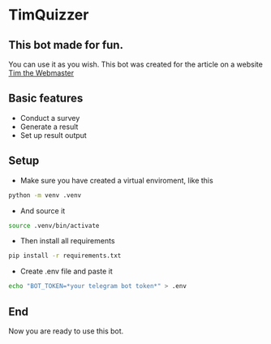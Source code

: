 # TimQuizzer

## This bot made for fun.
You can use it as you wish. 
This bot was created for the article on a website [Tim the Webmaster](https://timthewebmaster.com/en/how-to-make-quizzbot-using-aiogram)

## Basic features
* Conduct a survey 
* Generate a result
* Set up result output

## Setup

* Make sure you have created a virtual enviroment, like this
``` bash
python -m venv .venv
```

* And source it
``` bash
source .venv/bin/activate
```

* Then install all requirements
``` bash
pip install -r requirements.txt
```

* Create .env file and paste it 
``` bash
echo "BOT_TOKEN=*your telegram bot token*" > .env
```

## End
Now you are ready to use this bot.
